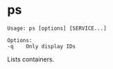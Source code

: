 <!--[metadata]>
+++
title = "ps"
description = "Lists containers."
keywords = ["fig, composition, compose, docker, orchestration, cli,  ps"]
[menu.main]
identifier="ps.compose"
parent = "smn_compose_cli"
+++
<![end-metadata]-->

# ps

```
Usage: ps [options] [SERVICE...]

Options:
-q    Only display IDs
```

Lists containers.
